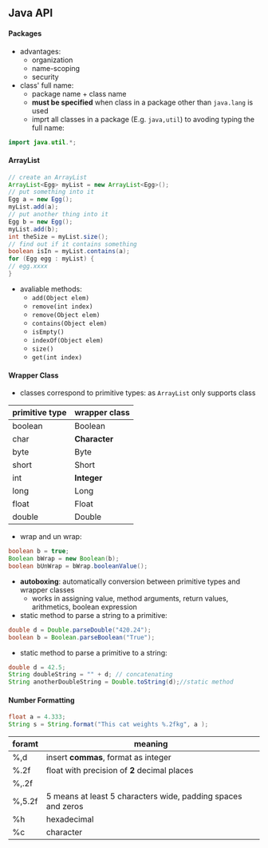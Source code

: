 ## Java API

#### Packages
* advantages:
	* organization
	* name-scoping
	* security
* class' full name:
	* package name + class name
	* **must be specified** when class in a package other than ``java.lang`` is used
	* imprt all classes in a package (E.g. ``java,util``) to avoding typing the full name:
```Java
import java.util.*;
```

#### ArrayList
```Java
// create an ArrayList
ArrayList<Egg> myList = new ArrayList<Egg>();
// put something into it
Egg a = new Egg();
myList.add(a);
// put another thing into it
Egg b = new Egg();
myList.add(b);
int theSize = myList.size();
// find out if it contains something
boolean isIn = myList.contains(a);
for (Egg egg : myList) {
// egg.xxxx
}
```
* avaliable methods:
	* ``add(Object elem)``
	* ``remove(int index)``
	* ``remove(Object elem)``
	* ``contains(Object elem)``
	* ``isEmpty()``
	* ``indexOf(Object elem)``
	* ``size()``
	* ``get(int index)``

#### Wrapper Class

* classes correspond to primitive types: as ``ArrayList`` only supports class

primitive  type | wrapper class
----------------|--------------
boolean | Boolean
char | **Character**
byte | Byte
short | Short
int | **Integer**
long | Long
float | Float
double | Double

* wrap and un wrap:
```Java
boolean b = true;
Boolean bWrap = new Boolean(b);
boolean bUnWrap = bWrap.booleanValue();
```

* **autoboxing**: automatically conversion between primitive types and wrapper classes
	* works in assigning value, method arguments, return values, arithmetics, boolean expression
* static method to parse a string to a primitive:
	
```Java
double d = Double.parseDouble("420.24");
boolean b = Boolean.parseBoolean("True");
```

* static method to parse a primitive to a string:
```Java
double d = 42.5;
String doubleString = "" + d; // concatenating
String anotherDoubleString = Double.toString(d);//static method
```

#### Number Formatting
```Java
float a = 4.333;
String s = String.format("This cat weights %.2fkg", a );
```
foramt | meaning
-------|--------
%,d| insert **commas**, format as integer
%.2f| float with precision of **2** decimal places
%,.2f|  
%,5.2f | 5 means at least 5 characters wide, padding spaces and zeros
%h | hexadecimal
%c | character

